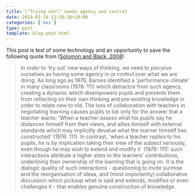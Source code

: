 ```yaml
---
title: \"Trying out\" needs agency and control
date: 2019-01-18 13:50:26+10:00
categories: ['eei']
type: post
template: blog-post.html
---
```

This post is test of some technology and an opportunity to save the following quote from ([Solomon and Black, 2008](https://books.google.com.au/books?hl=en&lr=&id=9V34t8ir3yIC&oi=fnd&pg=PA73&ots=8Hj8hPG507&sig=cgIFQU_s67DXuMe411RSfsYFJVs#v=onepage&q&f=false))

> In order to 'try out' new ways of thinking, we need to perceive ourselves as having some agency in or control over what we are doing. As long ago as 1976, Barnes identified a 'performance climate' in many classrooms (1976: 111) which detractce from such agency, creating a dynamic which disempowers pupils and prevents them from reflecting on their own thinking and pre-existing knowledge in order to relate new to old. The loss of collaboration with teachers in negotiating learning causes pupils to lok only for the answer that a teacher wants: 'When a teacher _assess_ what his pupils say he distances himself from their views, and allies himself with external standards which may implicitly devalue what the learner himself has constructed' (1976: 111). In contrast, 'when a teacher _replies_ to his pupils, he is by implication taking their view of the subject seriously, even though he may wish to extend and modify it\` (1976: 111): such interactions attribute a higher stats to the learners' contributions, underlining their ownership of the learning that is going on. It is the dialogic quality of such interactions - questioning to invite surmise and the reorganisation of ideas, and (most importantly) collaborative discussion which picksup what is said and extends, modifies or even challenges it - that enables genuine construction of knowledge.